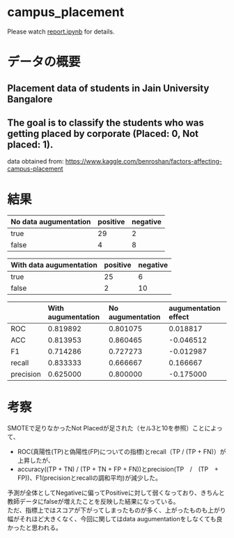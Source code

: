 # campus_placement

Please watch [report.ipynb](https://github.com/GoNishimura/campus_placement/blob/master/report.ipynb)
for details.

  
# データの概要
## Placement data of students in Jain University Bangalore
## The goal is to classify the students who was getting placed by corporate (Placed: 0, Not placed: 1).

data obtained from:
https://www.kaggle.com/benroshan/factors-affecting-campus-placement

  
# 結果

|No data augumentation|positive|negative|
|:-|:-|:-|
|true|29|2
|false|4|8
  
|With data augumentation|positive|negative|
|:-|:-|:-|
|true|25|6
|false|2|10
  
||With augumentation|No augumentation|augumentation effect|
|:-|:-|:-|:-|
|ROC|0.819892|0.801075|0.018817
|ACC|0.813953|0.860465|-0.046512
|F1|0.714286|0.727273|-0.012987
|recall|0.833333|0.666667|0.166667
|precision|0.625000|0.800000|-0.175000

  
# 考察

SMOTEで足りなかったNot Placedが足された（セル3と10を参照）ことによって、
- ROC(真陽性(TP)と偽陽性(FP)についての指標)とrecall（TP / (TP + FN)）が上昇したが、
- accuracy((TP + TN) / (TP + TN + FP + FN))とprecision(TP　/　(TP　+　FP))、F1(precisionとrecallの調和平均)が減少した。

予測が全体としてNegativeに偏ってPositiveに対して弱くなっており、きちんと教師データにfalseが増えたことを反映した結果になっている。  
ただ、指標上ではスコアが下がってしまったものが多く、上がったものも上がり幅がそれほど大きくなく、今回に関してはdata augumentationをしなくても良かったと思われる。
